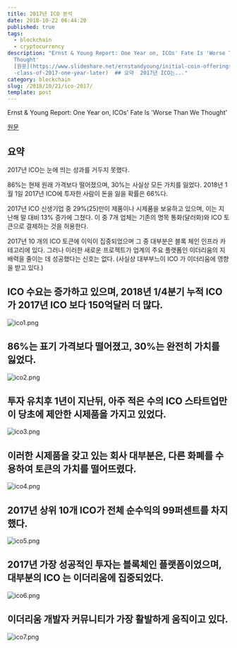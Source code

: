 ```yaml
---
title: 2017년 ICO 분석
date: 2018-10-22 06:44:20
published: true
tags:
  - blockchain
  - cryptocurrency
description: "Ernst & Young Report: One Year on, ICOs' Fate Is 'Worse Than We
  Thought'
  [원문](https://www.slideshare.net/ernstandyoung/initial-coin-offerings-icos-the\
  -class-of-2017-one-year-later)  ## 요약  2017년 ICO는..."
category: blockchain
slug: /2018/10/21/ico-2017/
template: post
---
```


Ernst & Young Report: One Year on, ICOs' Fate Is 'Worse Than We Thought'

[원문](https://www.slideshare.net/ernstandyoung/initial-coin-offerings-icos-the-class-of-2017-one-year-later)

## 요약

2017년 ICO는 눈에 띄는 성과를 거두지 못했다.

86%는 현재 원래 가격보다 떨어졌으며, 30%는 사실상 모든 가치를 잃었다. 2018년 1월 1일 2017년 ICO에 투자한 사람이 돈을 잃을 확률은 66%다.

2017년 ICO 신생기업 중 29%(25)만이 제품이나 시제품을 보유하고 있으며, 이는 지난해 말 대비 13% 증가에 그쳤다. 이 중 7개 업체는 기존의 명목 통화(달러화)와 ICO 토큰으로 결제하는 것을 허용한다.

2017년 10 개의 ICO 토큰에 이익이 집중되었으며 그 중 대부분은 블록 체인 인프라 카테고리에 있다. 그러나 이러한 새로운 프로젝트가 업계의 주요 플랫폼인 이더리움의 지배력을 줄이는 데 성공했다는 신호는 없다. (사실상 대부부느이 ICO 가 이더리움에 영향을 받고 있다.)

## ICO 수요는 증가하고 있으며, 2018년 1/4분기 누적 ICO가 2017년 ICO 보다 150억달러 더 많다.

![ico1.png](../images/ico1.PNG)

## 86%는 표기 가격보다 떨어졌고, 30%는 완전히 가치를 잃었다.

![ico2.png](../images/ico2.PNG)

## 투자 유치후 1년이 지난뒤, 아주 적은 수의 ICO 스타트업만이 당초에 제안한 시제품을 가지고 있었다.

![ico3.png](../images/ico3.PNG)

## 이러한 시제품을 갖고 있는 회사 대부분은, 다른 화폐를 수용하여 토큰의 가치를 떨어뜨렸다.

![ico4.png](../images/ico4.PNG)

## 2017년 상위 10개 ICO가 전체 순수익의 99퍼센트를 차지했다.

![ico5.png](../images/ico5.PNG)

## 2017년 가장 성공적인 투자는 블록체인 플랫폼이었으며, 대부분의 ICO 는 이더리움에 집중되었다.

![ico6.png](../images/ico6.PNG)

## 이더리움 개발자 커뮤니티가 가장 활발하게 움직이고 있다.

![ico7.png](../images/ico7.PNG)
